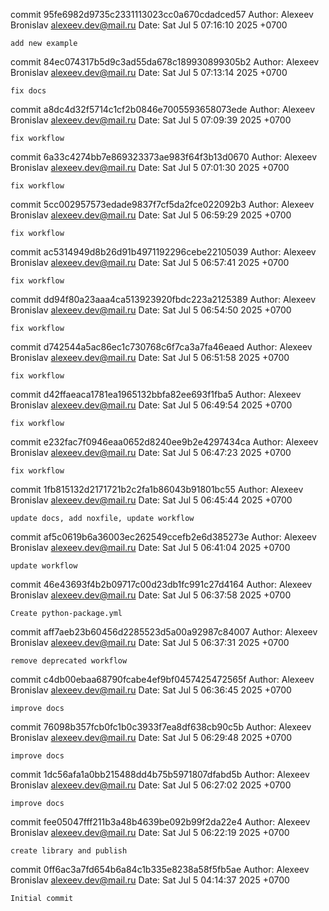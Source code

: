 commit 95fe6982d9735c2331113023cc0a670cdadced57
Author: Alexeev Bronislav <alexeev.dev@mail.ru>
Date:   Sat Jul 5 07:16:10 2025 +0700

    add new example

commit 84ec074317b5d9c3ad55da678c189930899305b2
Author: Alexeev Bronislav <alexeev.dev@mail.ru>
Date:   Sat Jul 5 07:13:14 2025 +0700

    fix docs

commit a8dc4d32f5714c1cf2b0846e7005593658073ede
Author: Alexeev Bronislav <alexeev.dev@mail.ru>
Date:   Sat Jul 5 07:09:39 2025 +0700

    fix workflow

commit 6a33c4274bb7e869323373ae983f64f3b13d0670
Author: Alexeev Bronislav <alexeev.dev@mail.ru>
Date:   Sat Jul 5 07:01:30 2025 +0700

    fix workflow

commit 5cc002957573edade9837f7cf5da2fce022092b3
Author: Alexeev Bronislav <alexeev.dev@mail.ru>
Date:   Sat Jul 5 06:59:29 2025 +0700

    fix workflow

commit ac5314949d8b26d91b4971192296cebe22105039
Author: Alexeev Bronislav <alexeev.dev@mail.ru>
Date:   Sat Jul 5 06:57:41 2025 +0700

    fix workflow

commit dd94f80a23aaa4ca513923920fbdc223a2125389
Author: Alexeev Bronislav <alexeev.dev@mail.ru>
Date:   Sat Jul 5 06:54:50 2025 +0700

    fix workflow

commit d742544a5ac86ec1c730768c6f7ca3a7fa46eaed
Author: Alexeev Bronislav <alexeev.dev@mail.ru>
Date:   Sat Jul 5 06:51:58 2025 +0700

    fix workflow

commit d42ffaeaca1781ea1965132bbfa82ee693f1fba5
Author: Alexeev Bronislav <alexeev.dev@mail.ru>
Date:   Sat Jul 5 06:49:54 2025 +0700

    fix workflow

commit e232fac7f0946eaa0652d8240ee9b2e4297434ca
Author: Alexeev Bronislav <alexeev.dev@mail.ru>
Date:   Sat Jul 5 06:47:23 2025 +0700

    fix workflow

commit 1fb815132d2171721b2c2fa1b86043b91801bc55
Author: Alexeev Bronislav <alexeev.dev@mail.ru>
Date:   Sat Jul 5 06:45:44 2025 +0700

    update docs, add noxfile, update workflow

commit af5c0619b6a36003ec262549ccefb2e6d385273e
Author: Alexeev Bronislav <alexeev.dev@mail.ru>
Date:   Sat Jul 5 06:41:04 2025 +0700

    update workflow

commit 46e43693f4b2b09717c00d23db1fc991c27d4164
Author: Alexeev Bronislav <alexeev.dev@mail.ru>
Date:   Sat Jul 5 06:37:58 2025 +0700

    Create python-package.yml

commit aff7aeb23b60456d2285523d5a00a92987c84007
Author: Alexeev Bronislav <alexeev.dev@mail.ru>
Date:   Sat Jul 5 06:37:31 2025 +0700

    remove deprecated workflow

commit c4db00ebaa68790fcabe4ef9bf0457425472565f
Author: Alexeev Bronislav <alexeev.dev@mail.ru>
Date:   Sat Jul 5 06:36:45 2025 +0700

    improve docs

commit 76098b357fcb0fc1b0c3933f7ea8df638cb90c5b
Author: Alexeev Bronislav <alexeev.dev@mail.ru>
Date:   Sat Jul 5 06:29:48 2025 +0700

    improve docs

commit 1dc56afa1a0bb215488dd4b75b5971807dfabd5b
Author: Alexeev Bronislav <alexeev.dev@mail.ru>
Date:   Sat Jul 5 06:27:02 2025 +0700

    improve docs

commit fee05047fff211b3a48b4639be092b99f2da22e4
Author: Alexeev Bronislav <alexeev.dev@mail.ru>
Date:   Sat Jul 5 06:22:19 2025 +0700

    create library and publish

commit 0ff6ac3a7fd654b6a84c1b335e8238a58f5fb5ae
Author: Alexeev Bronislav <alexeev.dev@mail.ru>
Date:   Sat Jul 5 04:14:37 2025 +0700

    Initial commit
